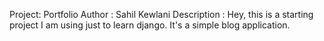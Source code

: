 Project: Portfolio
Author : Sahil Kewlani
Description : Hey, this is a starting project I am using just to learn django. It's a simple blog application.